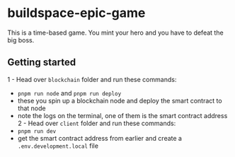 # buildspace-epic-game
This is a time-based game. You mint your hero and you have to defeat the big boss.

## Getting started
1 - Head over `blockchain` folder and run these commands:
  - `pnpm run node` and `pnpm run deploy`
  - these you spin up a blockchain node and deploy the smart contract to that node
  - note the logs on the terminal, one of them is the smart contract address
2 - Head over `client` folder and run these commands:
  - `pnpm run dev`
  - get the smart contract address from earlier and create a `.env.development.local` file 
